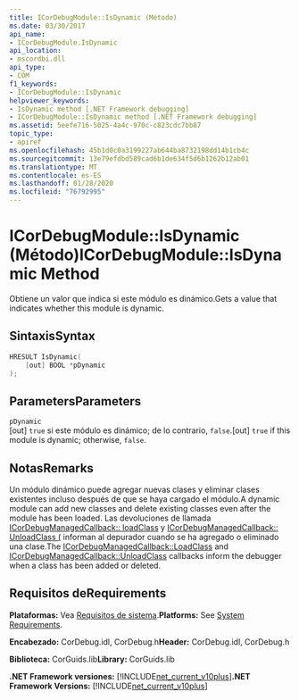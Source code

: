 ```yaml
---
title: ICorDebugModule::IsDynamic (Método)
ms.date: 03/30/2017
api_name:
- ICorDebugModule.IsDynamic
api_location:
- mscordbi.dll
api_type:
- COM
f1_keywords:
- ICorDebugModule::IsDynamic
helpviewer_keywords:
- IsDynamic method [.NET Framework debugging]
- ICorDebugModule::IsDynamic method [.NET Framework debugging]
ms.assetid: 5eefe716-5025-4a4c-970c-c823cdc7bb87
topic_type:
- apiref
ms.openlocfilehash: 45b1d0c0a3199227ab644ba8732198dd14b1cb4c
ms.sourcegitcommit: 13e79efdbd589cad6b1de634f5d6b1262b12ab01
ms.translationtype: MT
ms.contentlocale: es-ES
ms.lasthandoff: 01/28/2020
ms.locfileid: "76792995"
---
```

# <a name="icordebugmoduleisdynamic-method"></a><span data-ttu-id="665c6-102">ICorDebugModule::IsDynamic (Método)</span><span class="sxs-lookup"><span data-stu-id="665c6-102">ICorDebugModule::IsDynamic Method</span></span>
<span data-ttu-id="665c6-103">Obtiene un valor que indica si este módulo es dinámico.</span><span class="sxs-lookup"><span data-stu-id="665c6-103">Gets a value that indicates whether this module is dynamic.</span></span>  
  
## <a name="syntax"></a><span data-ttu-id="665c6-104">Sintaxis</span><span class="sxs-lookup"><span data-stu-id="665c6-104">Syntax</span></span>  
  
```cpp  
HRESULT IsDynamic(  
    [out] BOOL *pDynamic  
);  
```  
  
## <a name="parameters"></a><span data-ttu-id="665c6-105">Parameters</span><span class="sxs-lookup"><span data-stu-id="665c6-105">Parameters</span></span>  
 `pDynamic`  
 <span data-ttu-id="665c6-106">[out] `true` si este módulo es dinámico; de lo contrario, `false`.</span><span class="sxs-lookup"><span data-stu-id="665c6-106">[out] `true` if this module is dynamic; otherwise, `false`.</span></span>  
  
## <a name="remarks"></a><span data-ttu-id="665c6-107">Notas</span><span class="sxs-lookup"><span data-stu-id="665c6-107">Remarks</span></span>  
 <span data-ttu-id="665c6-108">Un módulo dinámico puede agregar nuevas clases y eliminar clases existentes incluso después de que se haya cargado el módulo.</span><span class="sxs-lookup"><span data-stu-id="665c6-108">A dynamic module can add new classes and delete existing classes even after the module has been loaded.</span></span> <span data-ttu-id="665c6-109">Las devoluciones de llamada [ICorDebugManagedCallback:: loadClass](icordebugmanagedcallback-loadclass-method.md) y [ICorDebugManagedCallback:: UnloadClass (](icordebugmanagedcallback-unloadclass-method.md) informan al depurador cuando se ha agregado o eliminado una clase.</span><span class="sxs-lookup"><span data-stu-id="665c6-109">The [ICorDebugManagedCallback::LoadClass](icordebugmanagedcallback-loadclass-method.md) and [ICorDebugManagedCallback::UnloadClass](icordebugmanagedcallback-unloadclass-method.md) callbacks inform the debugger when a class has been added or deleted.</span></span>  
  
## <a name="requirements"></a><span data-ttu-id="665c6-110">Requisitos de</span><span class="sxs-lookup"><span data-stu-id="665c6-110">Requirements</span></span>  
 <span data-ttu-id="665c6-111">**Plataformas:** Vea [Requisitos de sistema](../../../../docs/framework/get-started/system-requirements.md).</span><span class="sxs-lookup"><span data-stu-id="665c6-111">**Platforms:** See [System Requirements](../../../../docs/framework/get-started/system-requirements.md).</span></span>  
  
 <span data-ttu-id="665c6-112">**Encabezado:** CorDebug.idl, CorDebug.h</span><span class="sxs-lookup"><span data-stu-id="665c6-112">**Header:** CorDebug.idl, CorDebug.h</span></span>  
  
 <span data-ttu-id="665c6-113">**Biblioteca:** CorGuids.lib</span><span class="sxs-lookup"><span data-stu-id="665c6-113">**Library:** CorGuids.lib</span></span>  
  
 <span data-ttu-id="665c6-114">**.NET Framework versiones:** [!INCLUDE[net_current_v10plus](../../../../includes/net-current-v10plus-md.md)]</span><span class="sxs-lookup"><span data-stu-id="665c6-114">**.NET Framework Versions:** [!INCLUDE[net_current_v10plus](../../../../includes/net-current-v10plus-md.md)]</span></span>
